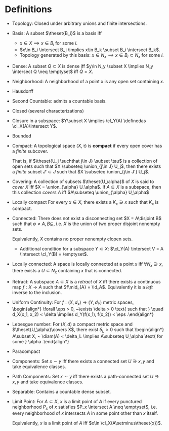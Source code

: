 # Definitions

- Topology: 
    Closed under arbitrary unions and finite intersections.

- Basis:
    A subset $\theset{B_i}$ is a basis iff

    - $x\in X \implies x \in B_i$ for some $i$.
    - $x\in B_i \intersect B_j \implies x\in B_k \subset B_i \intersect B_k$.
    - Topology generated by this basis: $x\in N_x \implies x\in B_i \subset N_x$ for some $i$.

- Dense:
    A subset $Q\subset X$ is dense iff $y\in N_y \subset X \implies N_y \intersect Q \neq \emptyset$ iff $\bar Q = X$.

- Neighborhood: 
    A neighborhood of a point $x$ is any open set containing $x$.

- Hausdorff

- Second Countable: admits a countable basis.

- Closed (several characterizations)
 - Closure in a subspace: $Y\subset X \implies \cl_Y(A) \definedas \cl_X(A)\intersect Y$.

- Bounded

- Compact:
    A topological space $(X, \tau)$ is **compact** if every open cover has a *finite* subcover.
    
    That is, if $\theset{U_j \suchthat j\in J} \subset \tau$ is a collection of open sets such that $X \subseteq \union_{j\in J} U_j$, then there exists a *finite* subset $J' \subset J$ such that $X \subseteq \union_{j\in J'} U_j$.

- Covering:
  A collection of subsets $\theset{U_\alpha}$ of $X$ is said to *cover $X$* iff $X = \union_{\alpha} U_\alpha$.
  If $A\subseteq X$ is a subspace, then this collection *covers $A$* iff $A\subseteq \union_{\alpha} U_\alpha$

- Locally compact
  For every $x\in X$, there exists a $K_x \ni x$ such that $K_x$ is compact.

- Connected: 
  There does not exist a disconnecting set $X = A\disjoint B$ such that $\emptyset \neq A, B \subsetneq$, i.e. $X$ is the union of two proper disjoint nonempty sets.
  
  Equivalently, $X$ contains no proper nonempty clopen sets.
  - Additional condition for a subspace $Y\subset X$: $\cl_Y(A) \intersect V = A \intersect \cl_Y(B) = \emptyset$.

- Locally connected:
  A space is locally connected at a point $x$ iff $\forall N_x \ni x$, there exists a $U\subset N_x$ containing $x$ that is connected.
  
- Retract: 
    A subspace $A \subset X$ is a *retract* of $X$ iff there exists a continuous map $f: X\to A$ such that $f\mid_{A} = \id_A$. Equivalently it is a *left* inverse to the inclusion.

- Uniform Continuity: 
    For $f: (X, d_x) \to (Y, d_Y)$ metric spaces,
    \begin{align*}
    \forall \eps > 0, ~\exists \delta > 0 \text{ such that } \quad d_X(x_1, x_2) < \delta \implies d_Y(f(x_1), f(x_2)) < \eps
    .\end{align*} 

- Lebesgue number: 
    For $(X, d)$ a compact metric space and $\theset{U_\alpha}\covers X$, there exist $\delta_L > 0$ such that 
    \begin{align*}
    A\subset X, ~ \diam(A) < \delta_L \implies A\subseteq U_\alpha \text{ for some } \alpha
    .\end{align*}

- Paracompact

- Components: 
    Set $x\sim y$ iff there exists a connected set $U\ni x, y$ and take equivalence classes.

- Path Components:
    Set $x\sim y$ iff there exists a path-connected set $U\ni x, y$ and take equivalence classes.

- Separable: 
    Contains a countable dense subset.

- Limit Point:
    For $A\subset X$, $x$ is a limit point of $A$ if every punctured neighborhood $P_x$ of $x$ satisfies $P_x \intersect A \neq \emptyset$, i.e. every neighborhood of $x$ intersects $A$ in some point other than $x$ itself.
    
    Equivalently, $x$ is a limit point of $A$ iff $x\in \cl_X(A\setminus\theset{x})$.

